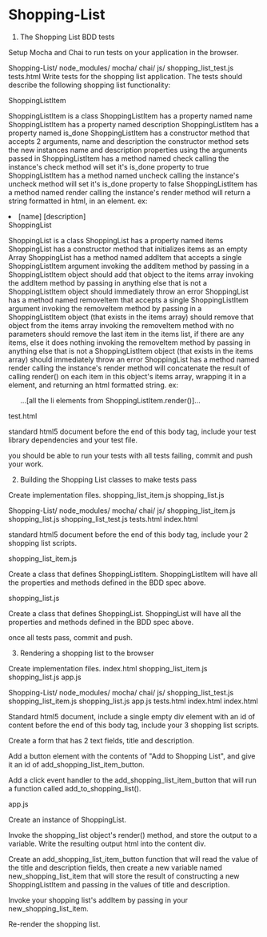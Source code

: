 # Shopping-List


1. The Shopping List BDD tests

Setup Mocha and Chai to run tests on your application in the browser.

Shopping-List/
  node_modules/
    mocha/
    chai/
  js/
    shopping_list_test.js
  tests.html
Write tests for the shopping list application.
The tests should describe the following shopping list functionality:

ShoppingListItem

ShoppingListItem is a class
ShoppingListItem has a property named name
ShoppingListItem has a property named description
ShoppingListItem has a property named is_done
ShoppingListItem has a constructor method that accepts 2 arguments, name and description
the constructor method sets the new instances name and description properties using the arguments passed in
ShoppingListItem has a method named check
calling the instance's check method will set it's is_done property to true
ShoppingListItem has a method named uncheck
calling the instance's uncheck method will set it's is_done property to false
ShoppingListItem has a method named render
calling the instance's render method will return a string formatted in html, in an
element. ex: <li class="[is_done]"><span>[name]</span> <span>[description]</span></li>
ShoppingList

ShoppingList is a class
ShoppingList has a property named items
ShoppingList has a constructor method that initializes items as an empty Array
ShoppingList has a method named addItem that accepts a single ShoppingListItem argument
invoking the addItem method by passing in a ShoppingListItem object should add that object to the items array
invoking the addItem method by passing in anything else that is not a ShoppingListItem object should immediately throw an error
ShoppingList has a method named removeItem that accepts a single ShoppingListItem argument
invoking the removeItem method by passing in a ShoppingListItem object (that exists in the items array) should remove that object from the items array
invoking the removeItem method with no parameters should remove the last item in the items list, if there are any items, else it does nothing
invoking the removeItem method by passing in anything else that is not a ShoppingListItem object (that exists in the items array) should immediately throw an error
ShoppingList has a method named render
calling the instance's render method will concatenate the result of calling render() on each item in this object's items array, wrapping it in a
element, and returning an html formatted string. ex: <ul>...[all the li elements from ShoppingListItem.render()]...</ul>
test.html

standard html5 document before the end of this body tag, include your test library dependencies and your test file.

you should be able to run your tests with all tests failing, commit and push your work.

2. Building the Shopping List classes to make tests pass

Create implementation files.
shopping_list_item.js
shopping_list.js

Shopping-List/
  node_modules/
    mocha/
    chai/
  js/
    shopping_list_item.js
    shopping_list.js
    shopping_list_test.js
  tests.html
index.html

standard html5 document before the end of this body tag, include your 2 shopping list scripts.

shopping_list_item.js

Create a class that defines ShoppingListItem.
ShoppingListItem will have all the properties and methods defined in the BDD spec above.

shopping_list.js

Create a class that defines ShoppingList.
ShoppingList will have all the properties and methods defined in the BDD spec above.

once all tests pass, commit and push.

3. Rendering a shopping list to the browser

Create implementation files.
index.html
shopping_list_item.js
shopping_list.js
app.js

Shopping-List/
  node_modules/
    mocha/
    chai/
  js/
    shopping_list_test.js
    shopping_list_item.js
    shopping_list.js
    app.js
  tests.html
  index.html
index.html

Standard html5 document, include a single empty div element with an id of content
before the end of this body tag, include your 3 shopping list scripts.

Create a form that has 2 text fields, title and description.

Add a button element with the contents of "Add to Shopping List", and give it an id of add_shopping_list_item_button.

Add a click event handler to the add_shopping_list_item_button that will run a function called add_to_shopping_list().

app.js

Create an instance of ShoppingList.

Invoke the shopping_list object's render() method, and store the output to a variable. Write the resulting output html into the content div.

Create an add_shopping_list_item_button function that will read the value of the title and description fields, then create a new variable named new_shopping_list_item that will store the result of constructing a new ShoppingListItem and passing in the values of title and description.

Invoke your shopping list's addItem by passing in your new_shopping_list_item.

Re-render the shopping list.